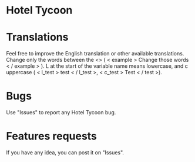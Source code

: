 # Hotel Tycoon

# Translations
Feel free to improve the English translation or other available translations. 
Change only the words between the <> ( < example > Change those words < / example > ).
L at the start of the variable name means lowercase, and c uppercase ( < l_test > test < / l_test >, < c_test > Test < / test >).

# Bugs
Use "Issues" to report any Hotel Tycoon bug.

# Features requests
If you have any idea, you can post it on "Issues".
